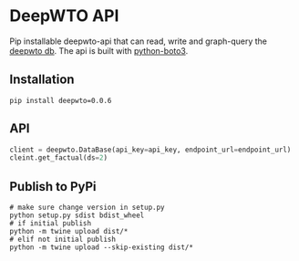 # DeepWTO API
Pip installable deepwto-api that can read, write and graph-query the [deepwto db](https://github.com/DeepWTO/deepwto-stream). The api is built with [python-boto3](https://boto3.amazonaws.com/v1/documentation/api/latest/index.html).

## Installation
```
pip install deepwto=0.0.6
```

## API

```python
client = deepwto.DataBase(api_key=api_key, endpoint_url=endpoint_url)
cleint.get_factual(ds=2)
```

## Publish to PyPi
    # make sure change version in setup.py
    python setup.py sdist bdist_wheel
    # if initial publish
    python -m twine upload dist/*
    # elif not initial publish
    python -m twine upload --skip-existing dist/*
